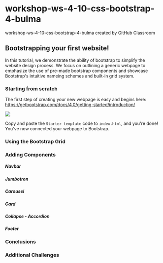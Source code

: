 # workshop-ws-4-10-css-bootstrap-4-bulma
workshop-ws-4-10-css-bootstrap-4-bulma created by GitHub Classroom

## Bootstrapping your first website!

In this tutorial, we demonstrate the ability of bootstrap to simplify the website design process. We focus on outlining a generic webpage to emphasize the use of pre-made bootstrap components and showcase Bootstrap's intuitive nameing schemes and built-in grid system.

### Starting from scratch

The first step of creating your new webpage is easy and begins here: https://getbootstrap.com/docs/4.0/getting-started/introduction/

<img src=#>

Copy and paste the `Starter template` code to `index.html`, and you're done! You've now connected your webpage to Bootstrap.

### Using the Bootstrap Grid
### Adding Components
##### Navbar
##### Jumbotron
##### Carousel
##### Card
##### Collapse - Accordion
##### Footer
### Conclusions
### Additional Challenges
